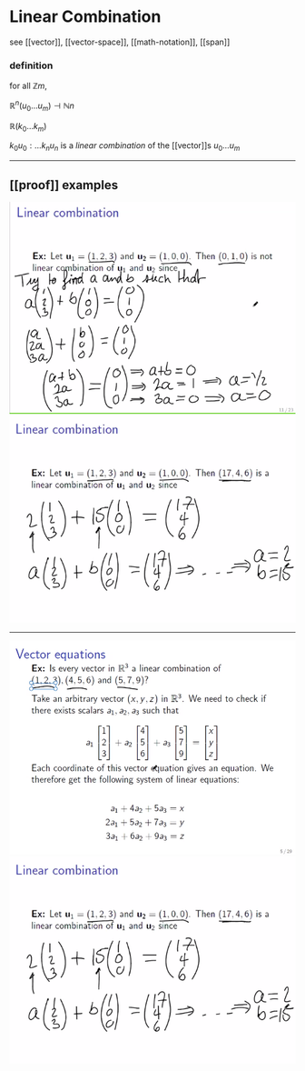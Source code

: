 # Linear Combination

see [[vector]], [[vector-space]], [[math-notation]], [[span]]

### definition

for all $\mathbb Z m$,

$\mathbb R^n (u_0 \dots u_m) \dashv \mathbb N n$

$\mathbb R (k_0 \dots k_m)$

$k_0u_0 : \dots k_nu_n$ is a _linear combination_ of the [[vector]]s $u_0 \dots u_m$

---

## [[proof]] examples

![](2022-02-26-01-20-54.png)
![](2022-02-26-01-21-07.png)

---

![](2022-02-26-01-21-16.png)
![](2022-02-26-01-21-24.png)
